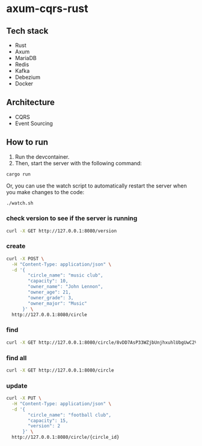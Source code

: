 # axum-cqrs-rust

## Tech stack
- Rust
- Axum
- MariaDB
- Redis
- Kafka
- Debezium
- Docker

## Architecture
- CQRS
- Event Sourcing

## How to run
1. Run the devcontainer.
2. Then, start the server with the following command:

```bash
cargo run
```
Or, you can use the watch script to automatically restart the server when you make changes to the code: 

```bash
./watch.sh
```

### check version to see if the server is running
```bash
curl -X GET http://127.0.0.1:8080/version
``` 

### create 
```bash
curl -X POST \
  -H "Content-Type: application/json" \
  -d '{
        "circle_name": "music club",
        "capacity": 10,
        "owner_name": "John Lennon",
        "owner_age": 21,
        "owner_grade": 3,
        "owner_major": "Music"
      }' \
  http://127.0.0.1:8080/circle
```

### find
```bash
curl -X GET http://127.0.0.1:8080/circle/8vDD7AsP33WZjbUnjhxuhlUbgUwC2VDEehyN
``` 

### find all
```bash 
curl -X GET http://127.0.0.1:8080/circle
```

### update
```bash
curl -X PUT \
  -H "Content-Type: application/json" \
  -d '{
        "circle_name": "football club",
        "capacity": 15,
        "version": 2
      }' \
  http://127.0.0.1:8080/circle/{circle_id}
```


